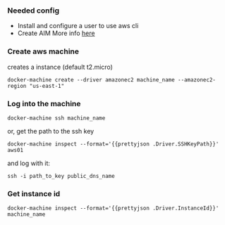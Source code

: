 ### Needed config
* Install and configure a user to use aws cli
* Create AIM
More info [here](../AWS/Cli-Config.md)

### Create aws machine
creates a instance (default t2.micro)
```
docker-machine create --driver amazonec2 machine_name --amazonec2-region "us-east-1"
```

### Log into the machine
```
docker-machine ssh machine_name
```
or, get the path to the ssh key
```
docker-machine inspect --format='{{prettyjson .Driver.SSHKeyPath}}' aws01
```
and log with it:
```
ssh -i path_to_key public_dns_name
```

### Get instance id
```
docker-machine inspect --format='{{prettyjson .Driver.InstanceId}}' machine_name
```


